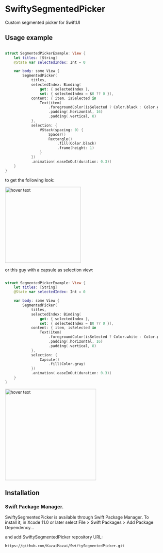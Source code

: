 # SwiftySegmentedPicker

Custom segmented picker for SwiftUI

## Usage example

```swift

struct SegmentedPickerExample: View {
    let titles: [String]
    @State var selectedIndex: Int = 0

    var body: some View {
        SegmentedPicker(
            titles,
            selectedIndex: Binding(
                get: { selectedIndex },
                set: { selectedIndex = $0 ?? 0 }),
            content: { item, isSelected in
                Text(item)
                    .foregroundColor(isSelected ? Color.black : Color.gray )
                    .padding(.horizontal, 16)
                    .padding(.vertical, 8)
            },
            selection: {
                VStack(spacing: 0) {
                    Spacer()
                    Rectangle()
                        .fill(Color.black)
                        .frame(height: 1)
                }
            })
            .animation(.easeInOut(duration: 0.3))
    }
}

```

to get the following look:

<p align="left">
  <img src="https://user-images.githubusercontent.com/2588468/119536850-2c3cf780-bd92-11eb-8908-56e1434dc14e.png" width="250" title="hover text">
</p>

or this guy with a capsule as selection view:


```swift

struct SegmentedPickerExample: View {
    let titles: [String]
    @State var selectedIndex: Int = 0

    var body: some View {
        SegmentedPicker(
            titles,
            selectedIndex: Binding(
                get: { selectedIndex },
                set: { selectedIndex = $0 ?? 0 }),
            content: { item, isSelected in
                Text(item)
                    .foregroundColor(isSelected ? Color.white : Color.gray )
                    .padding(.horizontal, 16)
                    .padding(.vertical, 8)
            },
            selection: {
                Capsule()
                    .fill(Color.gray)
            })
            .animation(.easeInOut(duration: 0.3))
    }
}

```

<p align="left">
  <img src="https://user-images.githubusercontent.com/2588468/119536944-41198b00-bd92-11eb-993e-a0c1a402c714.png" width="300" title="hover text">
</p>

## Installation

### Swift Package Manager.

SwiftySegmentedPicker is available through Swift Package Manager. 
To install it, in Xcode 11.0 or later select File > Swift Packages > Add Package Dependency... 

and add SwiftySegmentedPicker repository URL:

```
https://github.com/KazaiMazai/SwiftySegmentedPicker.git
```
 

